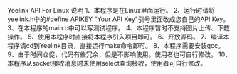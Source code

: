 Yeelink API For Linux 说明
1、本程序是在Linux里面运行。
2、运行时请将yeelink.h中的#define APIKEY "Your API Key"引号里面改成您自己的API Key。
3、在本程序的main.c中可以写测试程序。
4、本程序暂时不支持图片上传、下载操作。
5、使用本程序时直接将本程序引入项目即可。
6、开放源码。
7、编译本程序请cd到Yeelink目录，直接运行make命令即可。
8、本程序需要安装gcc。
9、由于时间仓促，代码有些冗余，但是不影响使用。使用者也可自行修改。
10、本程序从socket接收消息时未使用select查询接收，使用者可自行修改。

